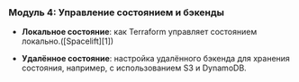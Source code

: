 ### Модуль 4: Управление состоянием и бэкенды

* **Локальное состояние**: как Terraform управляет состоянием локально.([Spacelift][1])

* **Удалённое состояние**: настройка удалённого бэкенда для хранения состояния, например, с использованием S3 и DynamoDB.
